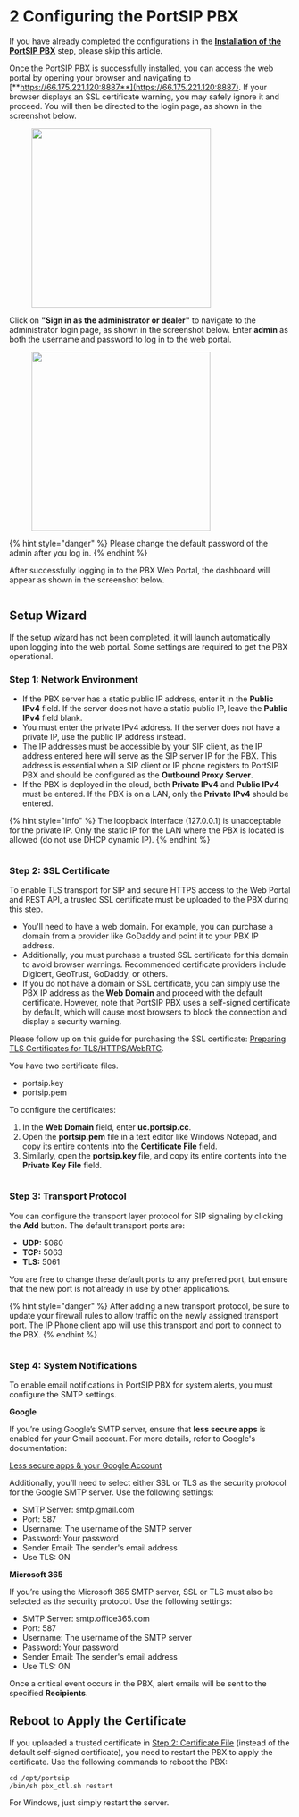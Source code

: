 # 2 Configuring the PortSIP PBX

If you have already completed the configurations in the [**Installation of the PortSIP PBX**](1-installation-of-the-portsip-pbx/) step, please skip this article.

Once the PortSIP PBX is successfully installed, you can access the web portal by opening your browser and navigating to [**https://66.175.221.120:8887**](https://66.175.221.120:8887). If your browser displays an SSL certificate warning, you may safely ignore it and proceed. You will then be directed to the login page, as shown in the screenshot below.

<figure><img src="../../.gitbook/assets/login-1.png" alt="" width="321"><figcaption></figcaption></figure>

Click on **"Sign in as the administrator or dealer"** to navigate to the administrator login page, as shown in the screenshot below. Enter **admin** as both the username and password to log in to the web portal.

<figure><img src="../../.gitbook/assets/login-2.png" alt="" width="320"><figcaption></figcaption></figure>

{% hint style="danger" %}
Please change the default password of the admin after you log in.
{% endhint %}

After successfully logging in to the PBX Web Portal, the dashboard will appear as shown in the screenshot below.

<figure><img src="../../.gitbook/assets/pbx_admin_portal.png" alt=""><figcaption></figcaption></figure>

## Setup Wizard

If the setup wizard has not been completed, it will launch automatically upon logging into the web portal. Some settings are required to get the PBX operational.

### **Step 1: Network Environment**

* If the PBX server has a static public IP address, enter it in the **Public IPv4** field. If the server does not have a static public IP, leave the **Public IPv4** field blank.
* You must enter the private IPv4 address. If the server does not have a private IP, use the public IP address instead.
* The IP addresses must be accessible by your SIP client, as the IP address entered here will serve as the SIP server IP for the PBX. This address is essential when a SIP client or IP phone registers to PortSIP PBX and should be configured as the **Outbound Proxy Server**.
* If the PBX is deployed in the cloud, both **Private IPv4** and **Public IPv4** must be entered. If the PBX is on a LAN, only the **Private IPv4** should be entered.

{% hint style="info" %}
The loopback interface (127.0.0.1) is unacceptable for the private IP. Only the static IP for the LAN where the PBX is located is allowed (do not use DHCP dynamic IP).&#x20;
{% endhint %}

<figure><img src="../../.gitbook/assets/setup_wizard_1.png" alt=""><figcaption></figcaption></figure>

### Step 2: SSL Certificate

To enable TLS transport for SIP and secure HTTPS access to the Web Portal and REST API, a trusted SSL certificate must be uploaded to the PBX during this step.

* You'll need to have a web domain. For example, you can purchase a domain from a provider like GoDaddy and point it to your PBX IP address.
* Additionally, you must purchase a trusted SSL certificate for this domain to avoid browser warnings. Recommended certificate providers include Digicert, GeoTrust, GoDaddy, or others.
* If you do not have a domain or SSL certificate, you can simply use the PBX IP address as the **Web Domain** and proceed with the default certificate. However, note that PortSIP PBX uses a self-signed certificate by default, which will cause most browsers to block the connection and display a security warning.

Please follow up on this guide for purchasing the SSL certificate: [Preparing TLS Certificates for TLS/HTTPS/WebRTC](certificates-for-tls-https-webrtc/).

You have two certificate files.

* portsip.key
* portsip.pem

To configure the certificates:

1. In the **Web Domain** field, enter **uc.portsip.cc**.
2. Open the **portsip.pem** file in a text editor like Windows Notepad, and copy its entire contents into the **Certificate File** field.
3. Similarly, open the **portsip.key** file, and copy its entire contents into the **Private Key File** field.

<figure><img src="../../.gitbook/assets/setup_wizard_2.png" alt=""><figcaption></figcaption></figure>

### Step 3: Transport Protocol

You can configure the transport layer protocol for SIP signaling by clicking the **Add** button. The default transport ports are:

* **UDP:** 5060
* **TCP:** 5063
* **TLS:** 5061

You are free to change these default ports to any preferred port, but ensure that the new port is not already in use by other applications.

{% hint style="danger" %}
After adding a new transport protocol, be sure to update your firewall rules to allow traffic on the newly assigned transport port. The IP Phone client app will use this transport and port to connect to the PBX.
{% endhint %}

<figure><img src="../../.gitbook/assets/setup_wizard_3.png" alt=""><figcaption></figcaption></figure>

### Step 4: System Notifications

To enable email notifications in PortSIP PBX for system alerts, you must configure the SMTP settings.

**Google**

If you’re using Google’s SMTP server, ensure that **less secure apps** is enabled for your Gmail account. For more details, refer to Google's documentation:

[Less secure apps & your Google Account ](https://support.google.com/accounts/answer/6010255?hl=en)

Additionally, you’ll need to select either SSL or TLS as the security protocol for the Google SMTP server. Use the following settings:

* SMTP Server: smtp.gmail.com
* Port: 587
* Username: The username of the SMTP server
* Password: Your password
* Sender Email: The sender's email address
* Use TLS: ON

**Microsoft 365**

If you’re using the Microsoft 365 SMTP server, SSL or TLS must also be selected as the security protocol. Use the following settings:

* SMTP Server: smtp.office365.com
* Port: 587
* Username: The username of the SMTP server
* Password: Your password
* Sender Email: The sender's email address
* Use TLS: ON

Once a critical event occurs in the PBX, alert emails will be sent to the specified **Recipients**.

## **Reboot to Apply the Certificate**

If you uploaded a trusted certificate in  [Step 2: Certificate File](2-configuring-the-portsip-pbx.md#step-2-certificate-file) (instead of the default self-signed certificate), you need to restart the PBX to apply the certificate. Use the following commands to reboot the PBX:

```
cd /opt/portsip
/bin/sh pbx_ctl.sh restart
```

For Windows, just simply restart the server.

